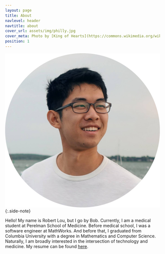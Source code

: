 ```yaml
---
layout: page
title: About
navlevel: header
navtitle: about
cover_url: assets/img/philly.jpg
cover_meta: Photo by [King of Hearts](https://commons.wikimedia.org/wiki/User:King_of_Hearts/Gallery)
position: 1
---
```


![profile](/assets/img/profile.png)
{:.side-note}

Hello! My name is Robert Lou, but I go by Bob. Currently, I am a medical student at Perelman School of Medicine. Before medical school, I was a software engineer at MathWorks. And before that, I graduated from Columbia University with a degree in Mathematics and Computer Science. Naturally, I am broadly interested in the intersection of technology and medicine. My resume can be found [here](/assets/docs/resume.pdf).
